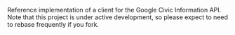 Reference implementation of a client for the Google Civic Information API. Note that this project is under active development, so please expect to need to rebase frequently if you fork.